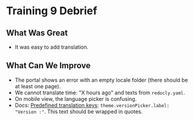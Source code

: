 # Training 9 Debrief

## What Was Great
  * It was easy to add translation.

## What Can We Improve
  * The portal shows an error with an empty locale folder (there should be at least one page).
  * We cannot translate time: "X hours ago" and texts from `redocly.yaml`.
  * On mobile view, the language picker is confusing.
  * Docs: [Predefined translation keys](https://beta-docs.redocly.com/author/reference/translation-keys): `theme.versionPicker.label: "Version :"`. This text should be wrapped in quotes.
